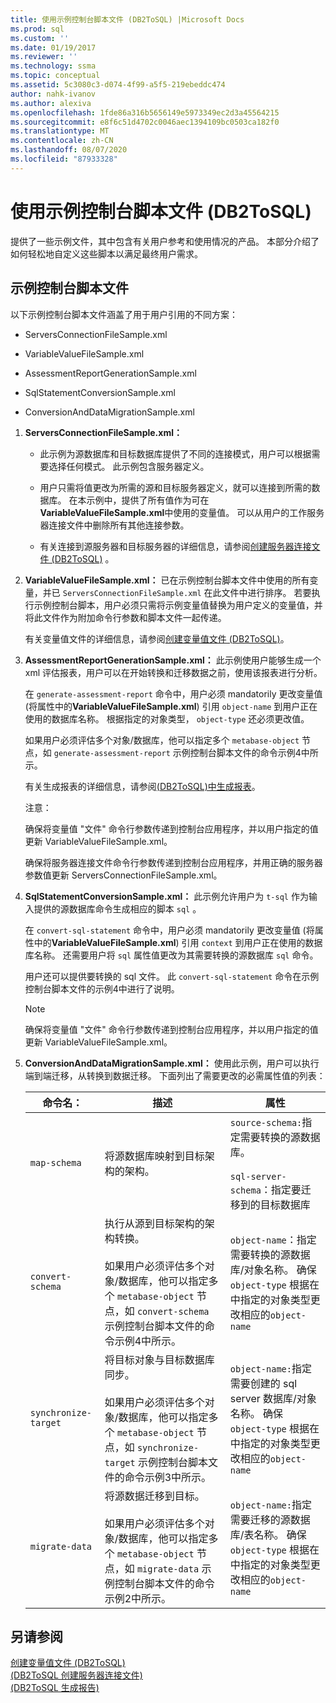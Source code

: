 ```yaml
---
title: 使用示例控制台脚本文件 (DB2ToSQL) |Microsoft Docs
ms.prod: sql
ms.custom: ''
ms.date: 01/19/2017
ms.reviewer: ''
ms.technology: ssma
ms.topic: conceptual
ms.assetid: 5c3080c3-d074-4f99-a5f5-219ebeddc474
author: nahk-ivanov
ms.author: alexiva
ms.openlocfilehash: 1fde86a316b5656149e5973349ec2d3a45564215
ms.sourcegitcommit: e8f6c51d4702c0046aec1394109bc0503ca182f0
ms.translationtype: MT
ms.contentlocale: zh-CN
ms.lasthandoff: 08/07/2020
ms.locfileid: "87933328"
---
```

# <a name="working-with-the-sample-console-script-files-db2tosql"></a>使用示例控制台脚本文件 (DB2ToSQL) 
提供了一些示例文件，其中包含有关用户参考和使用情况的产品。 本部分介绍了如何轻松地自定义这些脚本以满足最终用户需求。  
  
## <a name="sample-console-script-files"></a>示例控制台脚本文件  
以下示例控制台脚本文件涵盖了用于用户引用的不同方案：  
  
-   ServersConnectionFileSample.xml  
  
-   VariableValueFileSample.xml  
  
-   AssessmentReportGenerationSample.xml  
  
-   SqlStatementConversionSample.xml  
  
-   ConversionAndDataMigrationSample.xml  
  
1.  **ServersConnectionFileSample.xml：**  
  
    -   此示例为源数据库和目标数据库提供了不同的连接模式，用户可以根据需要选择任何模式。 此示例包含服务器定义。  
  
    -   用户只需将值更改为所需的源和目标服务器定义，就可以连接到所需的数据库。 在本示例中，提供了所有值作为可在**VariableValueFileSample.xml**中使用的变量值。  可以从用户的工作服务器连接文件中删除所有其他连接参数。  
  
    -   有关连接到源服务器和目标服务器的详细信息，请参阅[创建服务器连接文件 &#40;DB2ToSQL&#41;](../../ssma/db2/creating-the-server-connection-files-db2tosql.md) 。  
  
2.  **VariableValueFileSample.xml：** 已在示例控制台脚本文件中使用的所有变量，并已 `ServersConnectionFileSample.xml` 在此文件中进行排序。 若要执行示例控制台脚本，用户必须只需将示例变量值替换为用户定义的变量值，并将此文件作为附加命令行参数和脚本文件一起传递。  
  
    有关变量值文件的详细信息，请参阅[创建变量值文件 &#40;DB2ToSQL&#41;](../../ssma/db2/creating-variable-value-files-db2tosql.md)。  
  
3.  **AssessmentReportGenerationSample.xml：** 此示例使用户能够生成一个 xml 评估报表，用户可以在开始转换和迁移数据之前，使用该报表进行分析。  
  
    在 `generate-assessment-report` 命令中，用户必须 mandatorily 更改变量值 (将属性中的**VariableValueFileSample.xml**) 引用 `object-name` 到用户正在使用的数据库名称。 根据指定的对象类型， `object-type` 还必须更改值。  
  
    如果用户必须评估多个对象/数据库，他可以指定多个 `metabase-object` 节点，如 `generate-assessment-report` 示例控制台脚本文件的命令示例4中所示。  
  
    有关生成报表的详细信息，请参阅[&#40;DB2ToSQL&#41;中生成报表](../../ssma/db2/generating-reports-db2tosql.md)。  
  
    注意：  
  
    确保将变量值 "文件" 命令行参数传递到控制台应用程序，并以用户指定的值更新 VariableValueFileSample.xml。  
  
    确保将服务器连接文件命令行参数传递到控制台应用程序，并用正确的服务器参数值更新 ServersConnectionFileSample.xml。  
  
4.  **SqlStatementConversionSample.xml：** 此示例允许用户为 `t-sql` 作为输入提供的源数据库命令生成相应的脚本 `sql` 。  
  
    在 `convert-sql-statement` 命令中，用户必须 mandatorily 更改变量值 (将属性中的**VariableValueFileSample.xml**) 引用 `context` 到用户正在使用的数据库名称。 还需要用户将 `sql` 属性值更改为其需要转换的源数据库 `sql` 命令。  
  
    用户还可以提供要转换的 sql 文件。 此 `convert-sql-statement` 命令在示例控制台脚本文件的示例4中进行了说明。  
  
    > [!NOTE]  
    > 确保将变量值 "文件" 命令行参数传递到控制台应用程序，并以用户指定的值更新 VariableValueFileSample.xml。  
  
5.  **ConversionAndDataMigrationSample.xml：** 使用此示例，用户可以执行端到端迁移，从转换到数据迁移。 下面列出了需要更改的必需属性值的列表：  
  
    |命令名：|描述|属性|  
    |----------------|---------------|-------------|  
    |`map-schema`|将源数据库映射到目标架构的架构。|`source-schema:`指定需要转换的源数据库。<br /><br />`sql-server-schema`：指定要迁移到的目标数据库|  
    |`convert-schema`|执行从源到目标架构的架构转换。<br /><br />如果用户必须评估多个对象/数据库，他可以指定多个 `metabase-object` 节点，如 `convert-schema` 示例控制台脚本文件的命令示例4中所示。|`object-name`：指定需要转换的源数据库/对象名称。 确保 `object-type` 根据在中指定的对象类型更改相应的`object-name`|  
    |`synchronize-target`|将目标对象与目标数据库同步。<br /><br />如果用户必须评估多个对象/数据库，他可以指定多个 `metabase-object` 节点，如 `synchronize-target` 示例控制台脚本文件的命令示例3中所示。|`object-name:`指定需要创建的 sql server 数据库/对象名称。 确保 `object-type` 根据在中指定的对象类型更改相应的`object-name`|  
    |`migrate-data`|将源数据迁移到目标。<br /><br />如果用户必须评估多个对象/数据库，他可以指定多个 `metabase-object` 节点，如 `migrate-data` 示例控制台脚本文件的命令示例2中所示。|`object-name:`指定需要迁移的源数据库/表名称。 确保 `object-type` 根据在中指定的对象类型更改相应的`object-name`|  
  
## <a name="see-also"></a>另请参阅  
[创建变量值文件 &#40;DB2ToSQL&#41;](../../ssma/db2/creating-variable-value-files-db2tosql.md)  
[&#40;DB2ToSQL 创建服务器连接文件&#41;](../../ssma/db2/creating-the-server-connection-files-db2tosql.md)  
[&#40;DB2ToSQL 生成报告&#41;](../../ssma/db2/generating-reports-db2tosql.md)  
  
